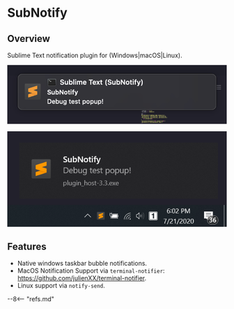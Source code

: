 # SubNotify

## Overview

Sublime Text notification plugin for (Windows|macOS|Linux).

![Example macOS](images/example-macos.png)

![Example Windows](images/example-win.png)

## Features

- Native windows taskbar bubble notifications.
- MacOS Notification Support via `terminal-notifier`: https://github.com/julienXX/terminal-notifier.
- Linux support via `notify-send`.

--8<-- "refs.md"
